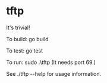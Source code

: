 # tftp
It's trivial!

To build:
go build

To test:
go test

To run:
sudo .\tftp
(It needs port 69.)

See ./tftp --help for usage information.
